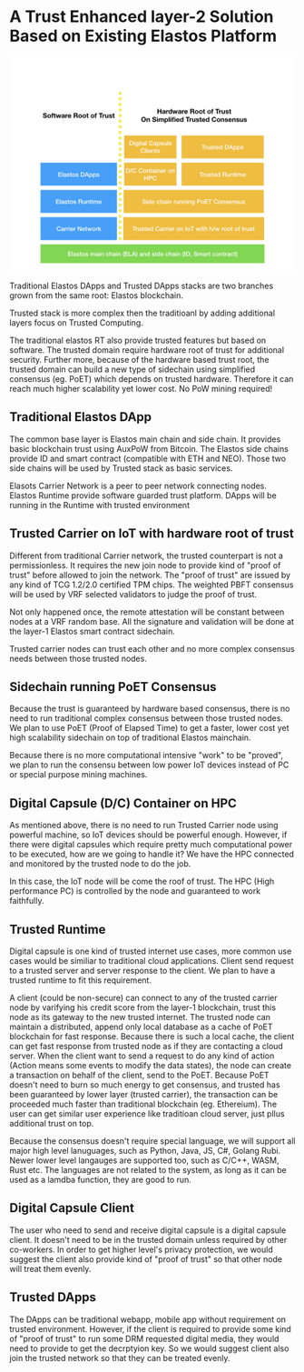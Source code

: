 # A Trust Enhanced layer-2 Solution Based on Existing Elastos Platform

![LayerMap](images/RelationWithEla.001.jpeg)

Traditional Elastos DApps and Trusted DApps stacks are two branches grown from the same root: Elastos blockchain.

Trusted stack is more complex then the traditioanl by adding additional layers focus on Trusted Computing. 

The traditional elastos RT also provide trusted features but based on software. The trusted domain require hardware root of trust for additional security. Further more, because of the hardware based trust root, the trusted domain can build a new type of sidechain using simplified consensus (eg. PoET) which depends on trusted hardware. Therefore it can reach much higher scalability yet lower cost. No PoW mining required!

## Traditional Elastos DApp

The common base layer is Elastos main chain and side chain. It provides basic blockchain trust using AuxPoW from Bitcoin.
The Elastos side chains provide ID and smart contract (compatible with ETH and NEO). Those two side chains will be used by Trusted stack as basic services.

Elasots Carrier Network is a peer to peer network connecting nodes. Elastos Runtime provide software guarded trust platform. DApps will be running in the Runtime with trusted environment

## Trusted Carrier on IoT with hardware root of trust

Different from traditional Carrier network, the trusted counterpart is not a permissionless. It requires the new join node to provide kind of "proof of trust" before allowed to join the network. The "proof of trust" are issued by any kind of TCG 1.2/2.0 certified TPM chips. The weighted PBFT consensus will be used by VRF selected validators to judge the proof of trust. 

Not only happened once, the remote attestation will be constant between nodes at a VRF random base. All the signature and validation will be done at the layer-1 Elastos smart contract sidechain. 

Trusted carrier nodes can trust each other and no more complex consensus needs between those trusted nodes.

## Sidechain running PoET Consensus

Because the trust is guaranteed by hardware based consensus, there is no need to run traditional complex consensus between those trusted nodes. We plan to use PoET (Proof of Elapsed Time) to get a faster, lower cost yet high scalability sidechain on top of traditional Elastos mainchain.

Because there is no more computational intensive "work" to be "proved", we plan to run the consensu between low power IoT devices instead of PC or special purpose mining machines.

## Digital Capsule (D/C) Container on HPC

As mentioned above, there is no need to run Trusted Carrier node using powerful machine, so IoT devices should be powerful enough. However, if there were digital capsules which require pretty much computational power to be executed, how are we going to handle it? We have the HPC connected and monitored by the trusted node to do the job.

In this case, the IoT node will be come the roof of trust. The HPC (High performance PC) is controlled by the node and guaranteed to work faithfully. 

## Trusted Runtime

Digital capsule is one kind of trusted internet use cases, more common use cases would be similiar to traditional cloud applications. Client send request to a trusted server and server response to the client. We plan to have a trusted runtime to fit this requirement.

A client (could be non-secure) can connect to any of the trusted carrier node by varifying his credit score from the layer-1 blockchain, trust this node as its gateway to the new trusted internet. The trusted node can maintain a distributed, append only local database as a cache of PoET blockchain for fast response. Because there is such a local cache, the client can get fast response from trusted node as if they are contacting a cloud server. When the client want to send a request to do any kind of action (Action means some events to modify the data states), the node can create a transaction on behalf of the client, send to the PoET. Because PoET doesn't need to burn so much energy to get consensus, and trusted has been guaranteed by lower layer (trusted carrier), the transaction can be proceeded much faster than traditional blockchain (eg. Ethereium). The user can get similar user experience like traditioan cloud server, just pllus additional trust on top.

Because the consensus doesn't require special language, we will support all major high level lanuguages, such as Python, Java, JS, C#, Golang Rubi. Newer lower level langauges are supported too, such as C/C++, WASM, Rust etc. The languages are not related to the system, as long as it can be used as a lamdba function, they are good to run.

## Digital Capsule Client

The user who need to send and receive digital capsule is a digital capsule client. It doesn't need to be in the trusted domain unless required by other co-workers. In order to get higher level's privacy protection, we would suggest the client also provide kind of "proof of trust" so that other node will treat them evenly. 

## Trusted DApps

The DApps can be traditional webapp, mobile app without requirement on trusted environment. However, if the client is required to provide some kind of "proof of trust" to run some DRM requested digital media, they would need to provide to get the decrptyion key. So we would suggest client also join the trusted network so that they can be treated evenly.


